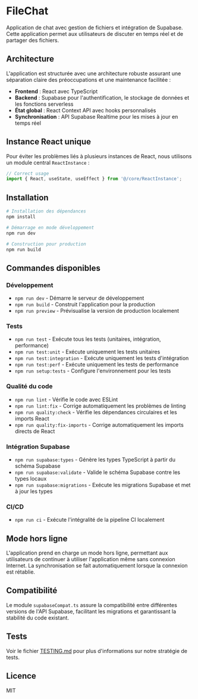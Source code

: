 # FileChat

Application de chat avec gestion de fichiers et intégration de Supabase. Cette application permet aux utilisateurs de discuter en temps réel et de partager des fichiers.

## Architecture

L'application est structurée avec une architecture robuste assurant une séparation claire des préoccupations et une maintenance facilitée :

- **Frontend** : React avec TypeScript
- **Backend** : Supabase pour l'authentification, le stockage de données et les fonctions serverless
- **État global** : React Context API avec hooks personnalisés
- **Synchronisation** : API Supabase Realtime pour les mises à jour en temps réel

## Instance React unique

Pour éviter les problèmes liés à plusieurs instances de React, nous utilisons un module central `ReactInstance` :

```typescript
// Correct usage
import { React, useState, useEffect } from '@/core/ReactInstance';
```

## Installation

```bash
# Installation des dépendances
npm install

# Démarrage en mode développement
npm run dev

# Construction pour production
npm run build
```

## Commandes disponibles

### Développement

- `npm run dev` - Démarre le serveur de développement
- `npm run build` - Construit l'application pour la production
- `npm run preview` - Prévisualise la version de production localement

### Tests

- `npm run test` - Exécute tous les tests (unitaires, intégration, performance)
- `npm run test:unit` - Exécute uniquement les tests unitaires
- `npm run test:integration` - Exécute uniquement les tests d'intégration
- `npm run test:perf` - Exécute uniquement les tests de performance
- `npm run setup:tests` - Configure l'environnement pour les tests

### Qualité du code

- `npm run lint` - Vérifie le code avec ESLint
- `npm run lint:fix` - Corrige automatiquement les problèmes de linting
- `npm run quality:check` - Vérifie les dépendances circulaires et les imports React
- `npm run quality:fix-imports` - Corrige automatiquement les imports directs de React

### Intégration Supabase

- `npm run supabase:types` - Génère les types TypeScript à partir du schéma Supabase
- `npm run supabase:validate` - Valide le schéma Supabase contre les types locaux
- `npm run supabase:migrations` - Exécute les migrations Supabase et met à jour les types

### CI/CD

- `npm run ci` - Exécute l'intégralité de la pipeline CI localement

## Mode hors ligne

L'application prend en charge un mode hors ligne, permettant aux utilisateurs de continuer à utiliser l'application même sans connexion Internet. La synchronisation se fait automatiquement lorsque la connexion est rétablie.

## Compatibilité

Le module `supabaseCompat.ts` assure la compatibilité entre différentes versions de l'API Supabase, facilitant les migrations et garantissant la stabilité du code existant.

## Tests

Voir le fichier [TESTING.md](./TESTING.md) pour plus d'informations sur notre stratégie de tests.

## Licence

MIT
